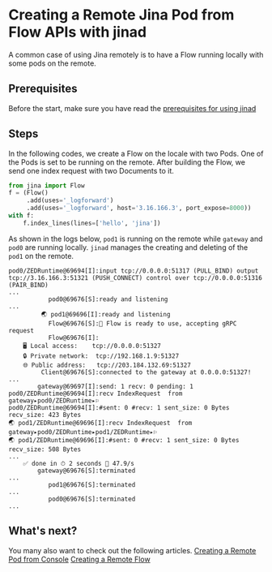 # Creating a Remote Jina Pod from Flow APIs with jinad
A common case of using Jina remotely is to have a Flow running locally with some pods on the remote. 

## Prerequisites
Before the start, make sure you have read the [prerequisites for using jinad](https://docs.jina.ai/chapters/remote/jinad.html#prerequisites)

## Steps
In the following codes, we create a Flow on the locale with two Pods. One of the Pods is set to be running on the remote. After building the Flow, we send one index request with two Documents to it.

```python
from jina import Flow
f = (Flow()
     .add(uses='_logforward')
     .add(uses='_logforward', host='3.16.166.3', port_expose=8000))
with f:
    f.index_lines(lines=['hello', 'jina'])
```

As shown in the logs below, `pod1` is running on the remote while `gateway` and `pod0` are running locally. `jinad` manages the creating and deleting of the `pod1` on the remote. 

```text
pod0/ZEDRuntime@69694[I]:input tcp://0.0.0.0:51317 (PULL_BIND) output tcp://3.16.166.3:51321 (PUSH_CONNECT) control over tcp://0.0.0.0:51316 (PAIR_BIND)
...
           pod0@69676[S]:ready and listening
...
         🌏 pod1@69696[I]:ready and listening
           Flow@69676[S]:🎉 Flow is ready to use, accepting gRPC request
           Flow@69676[I]:
	🖥️ Local access:	tcp://0.0.0.0:51327
	🔒 Private network:	tcp://192.168.1.9:51327
	🌐 Public address:	tcp://203.184.132.69:51327
         Client@69676[S]:connected to the gateway at 0.0.0.0:51327!
...
        gateway@69697[I]:send: 1 recv: 0 pending: 1
pod0/ZEDRuntime@69694[I]:recv IndexRequest  from gateway▸pod0/ZEDRuntime▸⚐
pod0/ZEDRuntime@69694[I]:#sent: 0 #recv: 1 sent_size: 0 Bytes recv_size: 423 Bytes
🌏 pod1/ZEDRuntime@69696[I]:recv IndexRequest  from gateway▸pod0/ZEDRuntime▸pod1/ZEDRuntime▸⚐
🌏 pod1/ZEDRuntime@69696[I]:#sent: 0 #recv: 1 sent_size: 0 Bytes recv_size: 508 Bytes
...
	✅ done in ⏱ 2 seconds 🐎 47.9/s
        gateway@69676[S]:terminated
...
           pod1@69676[S]:terminated
...
           pod0@69676[S]:terminated
...
```
## What's next?

You many also want to check out the following articles.
[Creating a Remote Pod from Console](https://docs.jina.ai/chapters/remote/create-remote-pod-console-jinad.html)
[Creating a Remote Flow](https://docs.jina.ai/chapters/remote/create-remote-flow.html) 
